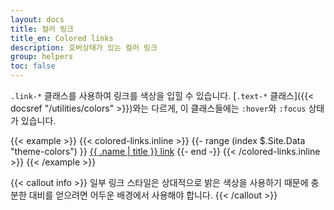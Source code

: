 ```yaml
---
layout: docs
title: 컬러 링크
title_en: Colored links
description: 호버상태가 있는 컬러 링크
group: helpers
toc: false
---
```


`.link-*` 클래스를 사용하여 링크를 색상을 입힐 수 있습니다. [`.text-*` 클래스]({{< docsref "/utilities/colors" >}})와는 다르게, 이 클래스들에는 `:hover`와 `:focus` 상태가 있습니다.

{{< example >}}
{{< colored-links.inline >}}
{{- range (index $.Site.Data "theme-colors") }}
<a href="#" class="link-{{ .name }}">{{ .name | title }} link</a>
{{- end -}}
{{< /colored-links.inline >}}
{{< /example >}}

{{< callout info >}}
일부 링크 스타일은 상대적으로 밝은 색상을 사용하기 때문에 충분한 대비를 얻으려면 어두운 배경에서 사용해야 합니다.
{{< /callout >}}
